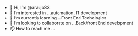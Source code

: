 - 👋 Hi, I’m @araujo83
- 👀 I’m interested in ...automation, IT development
- 🌱 I’m currently learning ...Front End Techologies
- 💞️ I’m looking to collaborate on ...Back/front End development
- 📫 How to reach me ...

<!---
araujo83/araujo83 is a ✨ special ✨ repository because its `README.md` (this file) appears on your GitHub profile.
You can click the Preview link to take a look at your changes.
--->
